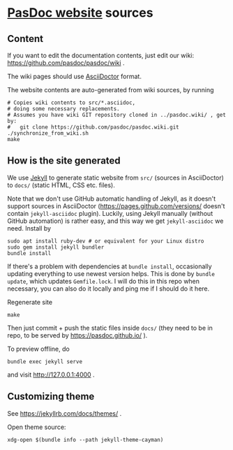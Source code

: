# [PasDoc website](https://pasdoc.github.io/) sources

## Content

If you want to edit the documentation contents, just edit our wiki:
https://github.com/pasdoc/pasdoc/wiki .

The wiki pages should use [AsciiDoctor](https://asciidoctor.org/) format.

The website contents are auto-generated from wiki sources, by running

```
# Copies wiki contents to src/*.asciidoc,
# doing some necessary replacements.
# Assumes you have wiki GIT repository cloned in ../pasdoc.wiki/ , get by:
#   git clone https://github.com/pasdoc/pasdoc.wiki.git
./synchronize_from_wiki.sh
make
```

## How is the site generated

We use [Jekyll](https://jekyllrb.com/) to generate static website
from `src/` (sources in AsciiDoctor)
to `docs/` (static HTML, CSS etc. files).

Note that we don't use GitHub automatic handling of Jekyll, as it doesn't support
sources in AsciiDoctor (https://pages.github.com/versions/ doesn't contain
`jekyll-asciidoc` plugin). Luckily, using Jekyll manually (without GitHub automation)
is rather easy, and this way we get `jekyll-asciidoc` we need.
Install by

```
sudo apt install ruby-dev # or equivalent for your Linux distro
sudo gem install jekyll bundler
bundle install
```

If there's a problem with dependencies at `bundle install`, occasionally updating everything to use newest version helps. This is done by `bundle update`, which updates `Gemfile.lock`. I will do this in this repo when necessary, you can also do it locally and ping me if I should do it here.

Regenerate site

```
make
```

Then just commit + push the static files inside `docs/`
(they need to be in repo, to be served by https://pasdoc.github.io/ ).

To preview offline, do

```
bundle exec jekyll serve
```

and visit http://127.0.0.1:4000 .

## Customizing theme

See https://jekyllrb.com/docs/themes/ .

Open theme source:

```
xdg-open $(bundle info --path jekyll-theme-cayman)
```
